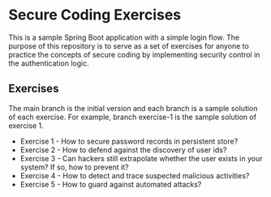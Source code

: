 # Secure Coding Exercises

This is a sample Spring Boot application with a simple login flow. The purpose of this repository is to serve as a set of exercises for anyone to practice the concepts of secure coding by implementing security control in the authentication logic.

## Exercises

The main branch is the initial version and each branch is a sample solution of each exercise. For example, branch exercise-1 is the sample solution of exercise 1.

* Exercise 1 - How to secure password records in persistent store?
* Exercise 2 - How to defend against the discovery of user ids?
* Exercise 3 - Can hackers still extrapolate whether the user exists in your system? If so, how to prevent it?
* Exercise 4 - How to detect and trace suspected malicious activities?
* Exercise 5 - How to guard against automated attacks?